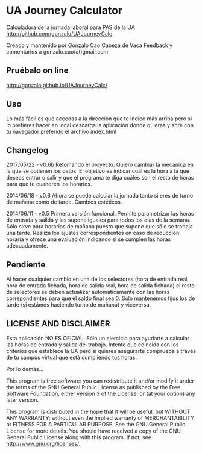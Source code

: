 UA Journey Calculator
=====================

Calculadora de la jornada laboral para PAS de la UA
http://github.com/gonzalo/UAJourneyCalc

Creado y mantenido por Gonzalo Cao Cabeza de Vaca
Feedback y comentarios a gonzalo.cao(at)gmail.com

Pruébalo on line
----------------
http://gonzalo.github.io/UAJourneyCalc/

Uso
---
Lo más fácil es que accedas a la dirección que te indico más arriba pero si lo prefieres hacer en local descarga la aplicación donde quieras y abre con tu navegador preferido el archivo index.html

Changelog
---------
2017/05/22 - v0.6b
Retomando el proyecto. Quiero cambiar la mecánica en la que se obtienen los datos. El objetivo es indicar cuál es la hora a la que deseas entrar o salir y que el programa te diga cuáles son el resto de horas para que te cuandren los horarios.

2014/06/18 - v0.6
Ahora se puede calcular la jornada tanto si eres de turno de mañana
como de tarde. Cambios estéticos.

2014/06/11 - v0.5
Primera versión funcional. Permite parametrizar las horas de entrada y salida
y las supone iguales para todos los días de la semana. Sólo sirve para horarios
de mañana puesto que supone que sólo se trabaja una tarde.
Realiza los ajustes correspondientes en caso de reducción horaria y ofrece
una evaluación indicando si se cumplen las horas adecuadamente.

Pendiente
---------
Al hacer cualquier cambio en una de los selectores (hora de entrada real, hora de entrada fichada, hora de salida real, hora de salida fichada) el resto de selectores se deben actualizar automáticamente con las horas correpondientes para que el saldo final sea 0. Sólo mantenemos fijos los de tarde (si estámos haciendo turno de mañana) y viceversa. 

LICENSE AND DISCLAIMER
----------------------

Esta aplicación NO ES OFICIAL. Sólo un ejercicio para ayudarte a calcular
las horas de entrada y salida del trabajo. Intento que coincida con los
criterios que establece la UA pero si quieres asegurarte comprueba a través
de tu campus virtual que está cumpliendo tus horas.

Por lo demás...

This program is free software: you can redistribute it and/or modify
it under the terms of the GNU General Public License as published by
the Free Software Foundation, either version 3 of the License, or
(at your option) any later version.

This program is distributed in the hope that it will be useful,
but WITHOUT ANY WARRANTY; without even the implied warranty of
MERCHANTABILITY or FITNESS FOR A PARTICULAR PURPOSE.  See the
GNU General Public License for more details.
You should have received a copy of the GNU General Public License
along with this program.  If not, see <http://www.gnu.org/licenses/>.
